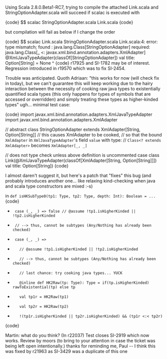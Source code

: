 Using Scala 2.8.0.Beta1-RC7, trying to compile the attached Link.scala and StringOptionAdapter.scala will succeed if scalac is executed with

{code}
$$ scalac StringOptionAdapter.scala Link.scala
{code}

but compilation will fail as below if I change the order

{code}
$$ scalac Link.scala StringOptionAdapter.scala
Link.scala:4: error: type mismatch;
 found   : java.lang.Class[StringOptionAdapter]
 required: java.lang.Class[_ <: javax.xml.bind.annotation.adapters.XmlAdapter]
 @XmlJavaTypeAdapter(classOf[StringOptionAdapter]) val title:
Option[String] = None
                           ^
{code}
r17925 and SI-1782 may be of interest.
Regression introduced in r19570 which was to fix SI-2454.

Trouble was anticipated.  Quoth Adriaan: "this works for now (will check fix in today), but we can't guarantee this will keep working due to the hairy interaction between the necessity of cooking raw java types to existentially quantified scala types (this only happens for types of symbols that are accessed or overridden) and simply treating these types as higher-kinded types"
ugh... minimal test case:

{code}
import javax.xml.bind.annotation.adapters.XmlJavaTypeAdapter
import javax.xml.bind.annotation.adapters.XmlAdapter

// abstract class StringOptionAdapter extends XmlAdapter[String, Option[String]] // this causes XmlAdapter to be cooked, 
// so that the bound `XmlAdapter` in `XmlJavaTypeAdapter`'s field  `value` with type:
//  `Class<? extends XmlAdapter>` becomes `XmlAdapter[_, _]`

// does not type check unless above definition is uncommented
case class Link(@XmlJavaTypeAdapter(classOf[XmlAdapter[String, Option[String]]]) val title: Option[String])
{code}


I almost daren't suggest it, but here's a patch that "fixes" this bug (and probably introduces another one... like relaxing kind-checking when java and scala type constructors are mixed :-s)

in   `def isHKSubType0(tp1: Type, tp2: Type, depth: Int): Boolean = ...`
{code}
-      case (_, _) => false // @assume !tp1.isHigherKinded || !tp2.isHigherKinded 
-      // --> thus, cannot be subtypes (Any/Nothing has already been checked)
+      case (_, _) => 
+        // @assume !tp1.isHigherKinded || !tp2.isHigherKinded 
+        // --> thus, cannot be subtypes (Any/Nothing has already been checked)
+        // last chance: try cooking java types... YUCK
+        @inline def HK2Raw(tp: Type): Type = if(tp.isHigherKinded) rawToExistential(tp) else tp
+        val tp1r = HK2Raw(tp1) 
+        val tp2r = HK2Raw(tp2)
+        !(tp1r.isHigherKinded || tp2r.isHigherKinded) && (tp1r <:< tp2r)
{code}

Martin: what do you think?
(In r22037) Test closes SI-2919 which now works.  Review by moors (to bring to your
attention in case the ticket was being left open intentionally.)
thanks for reminding me, Paul -- I think this was fixed by r21963 as SI-3429 was a duplicate of this one
